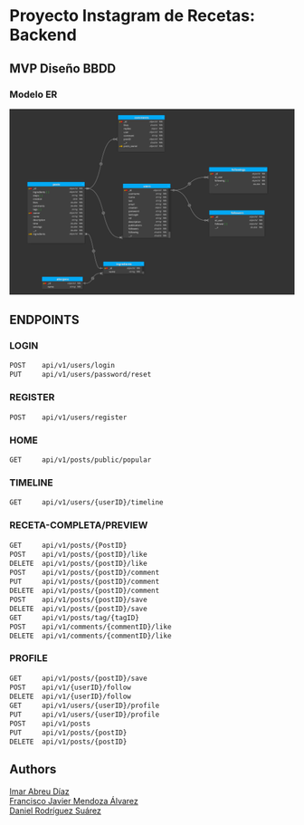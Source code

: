 # Proyecto Instagram de Recetas: Backend

## MVP Diseño BBDD

### Modelo ER

![Modelo ER](media/db.png "Modelo Entidad Relación")

## ENDPOINTS

### LOGIN

    POST    api/v1/users/login
    PUT     api/v1/users/password/reset

### REGISTER

    POST    api/v1/users/register

### HOME

    GET     api/v1/posts/public/popular

### TIMELINE

    GET     api/v1/users/{userID}/timeline

### RECETA-COMPLETA/PREVIEW

    GET     api/v1/posts/{PostID}
    POST    api/v1/posts/{postID}/like
    DELETE  api/v1/posts/{postID}/like
    POST    api/v1/posts/{postID}/comment
    PUT     api/v1/posts/{postID}/comment
    DELETE  api/v1/posts/{postID}/comment
    POST    api/v1/posts/{postID}/save
    DELETE  api/v1/posts/{postID}/save
    GET     api/v1/posts/tag/{tagID}
    POST    api/v1/comments/{commentID}/like
    DELETE  api/v1/comments/{commentID}/like

### PROFILE

    GET     api/v1/posts/{postID}/save
    POST    api/v1/{userID}/follow
    DELETE  api/v1/{userID}/follow
    GET     api/v1/users/{userID}/profile
    PUT     api/v1/users/{userID}/profile
    POST    api/v1/posts
    PUT     api/v1/posts/{postID}
    DELETE  api/v1/posts/{postID}

## Authors

[Imar Abreu Díaz](https://github.com/izm20)  
[Francisco Javier Mendoza Álvarez](https://github.com/PanchoMen)  
[Daniel Rodríguez Suárez](https://github.com/Danielmagox)
